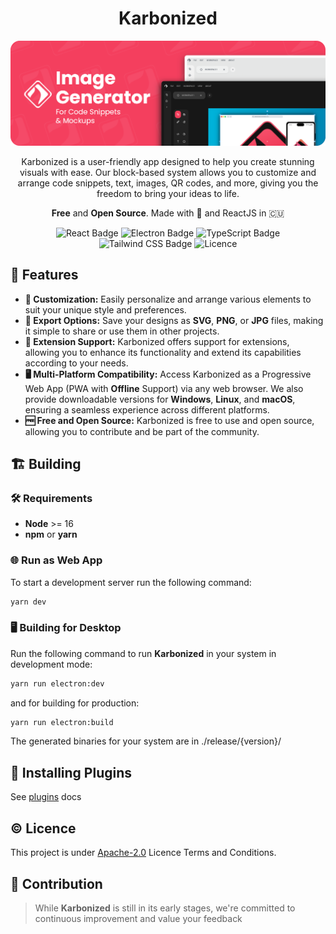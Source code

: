 
<h1 align="center">Karbonized</h1>

![carbonizedscreen](./img/screen.png)
<p align="center">
Karbonized is a user-friendly app designed to help you create stunning visuals with ease. Our block-based system allows you to customize and arrange code snippets, text, images, QR codes, and more, giving you the freedom to bring your ideas to life.</p>
<p align="center"><b>Free</b> and <b>Open Source</b>. Made with 💙 and ReactJS in 🇨🇺</p>

<div align="center">
<img src="https://img.shields.io/badge/React-61DAFB?logo=react&logoColor=000&style=for-the-badge" alt="React Badge">
<img src="https://img.shields.io/badge/Electron-47848F?logo=electron&logoColor=fff&style=for-the-badge" alt="Electron Badge">
<img src="https://img.shields.io/badge/TypeScript-3178C6?logo=typescript&logoColor=fff&style=for-the-badge" alt="TypeScript Badge">
<img src="https://img.shields.io/badge/Tailwind%20CSS-06B6D4?logo=tailwindcss&logoColor=fff&style=for-the-badge" alt="Tailwind CSS Badge">
<img alt="Licence" src="https://img.shields.io/github/license/yossTheDev/karbonized?style=for-the-badge">
</div>

## 🚀 Features

* **🎨 Customization:** Easily personalize and arrange various elements to suit your unique style and preferences.
* **💾 Export Options:** Save your designs as **SVG**, **PNG**, or **JPG** files, making it simple to share or use them in other projects.
* **🔌 Extension Support:** Karbonized offers support for extensions, allowing you to enhance its functionality and extend its capabilities according to your needs.
* **🖥 Multi-Platform Compatibility:** Access Karbonized as a Progressive Web App (PWA with **Offline** Support) via any web browser. We also provide downloadable versions for **Windows**, **Linux**, and **macOS**, ensuring a seamless experience across different platforms.
* **🆓 Free and Open Source:** Karbonized is free to use and open source, allowing you to contribute and be part of the community.

## 🏗  Building

### 🛠️ Requirements

* **Node** >= 16
* **npm** or **yarn**

### 🌐 Run as Web App

To start a development server run the following command:

``` bash
yarn dev
```

### 🖥️ Building for Desktop

Run the following command to run **Karbonized** in your system in development mode:

``` bash
yarn run electron:dev
```

and for building for production:

``` bash
yarn run electron:build
```

The generated binaries for your system are in ./release/{version}/

## 🔌 Installing Plugins

See [plugins](/docs/plugin_system.md) docs

## ©️ Licence

This project is under [Apache-2.0](http://www.apache.org/licenses/LICENSE-2.0) Licence Terms and Conditions.

## 👥 Contribution

> While **Karbonized** is still in its early stages, we're committed to continuous improvement and value your feedback
